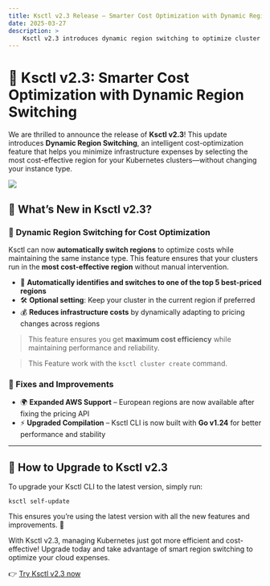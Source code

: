```yaml
---
title: Ksctl v2.3 Release – Smarter Cost Optimization with Dynamic Region Switching
date: 2025-03-27
description: >
    Ksctl v2.3 introduces dynamic region switching to optimize cluster costs, along with important fixes and improvements.
---
```


# 🚀 Ksctl v2.3: Smarter Cost Optimization with Dynamic Region Switching

We are thrilled to announce the release of **Ksctl v2.3**! This update introduces **Dynamic Region Switching**, an intelligent cost-optimization feature that helps you minimize infrastructure expenses by selecting the most cost-effective region for your Kubernetes clusters—without changing your instance type.

![](/img/blogs/cost-optimize-instance-across-region.png)

## 🌟 What’s New in Ksctl v2.3?

### 📌 **Dynamic Region Switching for Cost Optimization**

Ksctl can now **automatically switch regions** to optimize costs while maintaining the same instance type. This feature ensures that your clusters run in the **most cost-effective region** without manual intervention.

- 🚀 **Automatically identifies and switches to one of the top 5 best-priced regions**  
- 🛠️ **Optional setting**: Keep your cluster in the current region if preferred  
- 💰 **Reduces infrastructure costs** by dynamically adapting to pricing changes across regions  

> This feature ensures you get **maximum cost efficiency** while maintaining performance and reliability.

> This Feature work with the `ksctl cluster create` command.

### 🔧 Fixes and Improvements

- 🌍 **Expanded AWS Support** – European regions are now available after fixing the pricing API  
- ⚡ **Upgraded Compilation** – Ksctl CLI is now built with **Go v1.24** for better performance and stability  

---

## 🔄 How to Upgrade to Ksctl v2.3

To upgrade your Ksctl CLI to the latest version, simply run:

```shell
ksctl self-update
```

This ensures you’re using the latest version with all the new features and improvements. 🚀

With Ksctl v2.3, managing Kubernetes just got more efficient and cost-effective! Upgrade today and take advantage of smart region switching to optimize your cloud expenses.

👉 [Try Ksctl v2.3 now](/docs/getting-started/)  

